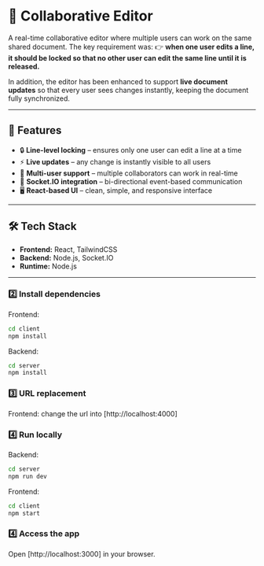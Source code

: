 # 📄 Collaborative Editor

A real-time collaborative editor where multiple users can work on the same shared document.
The key requirement was:
👉 **when one user edits a line, it should be locked so that no other user can edit the same line until it is released.**

In addition, the editor has been enhanced to support **live document updates** so that every user sees changes instantly, keeping the document fully synchronized.

---

## 🚀 Features

* 🔒 **Line-level locking** – ensures only one user can edit a line at a time
* ⚡ **Live updates** – any change is instantly visible to all users
* 👥 **Multi-user support** – multiple collaborators can work in real-time
* 🔗 **Socket.IO integration** – bi-directional event-based communication
* 🖥️ **React-based UI** – clean, simple, and responsive interface

---

## 🛠️ Tech Stack

* **Frontend:** React, TailwindCSS
* **Backend:** Node.js, Socket.IO
* **Runtime:** Node.js

---

### 2️⃣ Install dependencies

Frontend:

```bash
cd client
npm install
```

Backend:

```bash
cd server
npm install
```
### 3️⃣ URL replacement

Frontend: change the url into [http://localhost:4000]

### 4️⃣ Run locally

Backend:

```bash
cd server
npm run dev
```

Frontend:

```bash
cd client
npm start
```

### 4️⃣ Access the app

Open [http://localhost:3000] in your browser.
